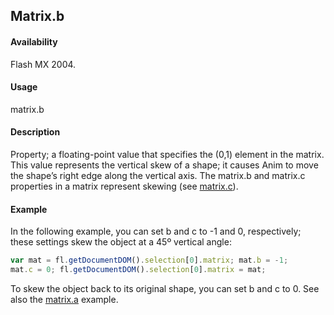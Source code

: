 ## Matrix.b

#### Availability

Flash MX 2004.

#### Usage

matrix.b

#### Description

Property; a floating-point value that specifies the (0,1) element in the matrix. This value represents the vertical skew of a shape; it causes Anim to move the shape’s right edge along the vertical axis.
The matrix.b and matrix.c properties in a matrix represent skewing (see [matrix.c](../Matrix_object/matrix2.md)).

#### Example

In the following example, you can set b and c to -1 and 0, respectively; these settings skew the object at a 45º vertical angle:

```javascript
var mat = fl.getDocumentDOM().selection[0].matrix; mat.b = -1;
mat.c = 0; fl.getDocumentDOM().selection[0].matrix = mat;
```

To skew the object back to its original shape, you can set b and c to 0. See also the [matrix.a](../Matrix_object/matrix.md) example.

<span id="matrix.c" class="anchor"></span>
